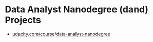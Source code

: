 # Data Analyst Nanodegree (dand) Projects
* [udacity.com/course/data-analyst-nanodegree](https://www.udacity.com/course/data-analyst-nanodegree--nd002)
